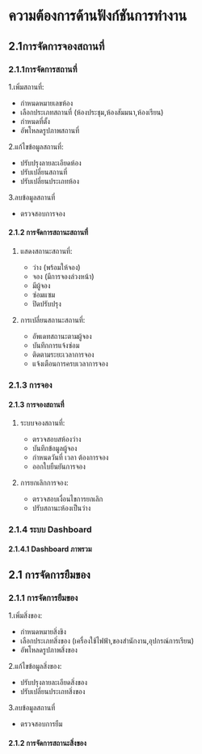 # ความต้องการด้านฟังก์ชันการทำงาน
## 2.1การจัดการจองสถานที่
### 2.1.1การจัดการสถานที่

1.เพิ่มสถานที่:
  - กำหนดหมายเลขห้อง
  - เลือกประเภทสถานที่ (ห้องประชุม,ห้องสัมมนา,ห้องเรียน)
  - กำหนดที่ตั้ง
  - อัพโหลดรูปภาพสถานที่
    
2.แก้ไขข้อมูลสถานที่:
  - ปรับปรุงลายละเอียดห้อง
  - ปรับเปลี่ยนสถานที่
  - ปรับเปลี่ยนประเถทห้อง
    
3.ลบข้อมูลสถานที่
  - ตรวจสอบการจอง

#### 2.1.2 การจัดการสถานะสถานที่
1. แสดงสถานะสถานที่:
   - ว่าง (พร้อมให้จอง)
   - จอง (มีการจองล่วงหน้า)
   - มีผู้จอง
   - ซ่อมแซม
   - ปิดปรับปรุง

2. การเปลี่ยนสถานะสถานที่:
   - อัพเดทสถานะตามผู้จอง
   - บันทึกการแจ้งซ่อม
   - ติดตามระยะเวลาการจอง
   - แจ้งเตือนการครบเวลาการจอง
     
### 2.1.3 การจอง
#### 2.1.3 การจองสถานที่
1. ระบบจองสถานที่:
   - ตรวจสอบสห้องว่าง
   - บันทึกข้อมูลผู้จอง
   - กำหนดวันที่ เวลา ต้องการจอง
   - ออกใบยืนยันการจอง

2. การยกเลิกการจอง:
   - ตรวจสอบเงื่อนไขการยกเลิก
   - ปรับสถานะห้องเป็นว่าง
   
### 2.1.4 ระบบ Dashboard
#### 2.1.4.1 Dashboard ภาพรวม


## 2.1 การจัดการยืมของ
### 2.1.1 การจัดการยืมของ
1.เพิ่มสิ่งของ:
  - กำหนดหมายสิ่งขิง
  - เลือกประเภทสิ่งของ (เครื่องใช้ไฟฟ้า,ของสำนักงาน,อุปกรณ์การเรียน)
  - อัพโหลดรูปภาพสิ่งของ
    
2.แก้ไขข้อมูลสิ่งของ:
  - ปรับปรุงลายละเอียดสิ่งของ
  - ปรับเปลี่ยนประเถทสิ่งของ
    
3.ลบข้อมูลสถานที่
  - ตรวจสอบการยืม

#### 2.1.2 การจัดการสถานะสิ่งของ
